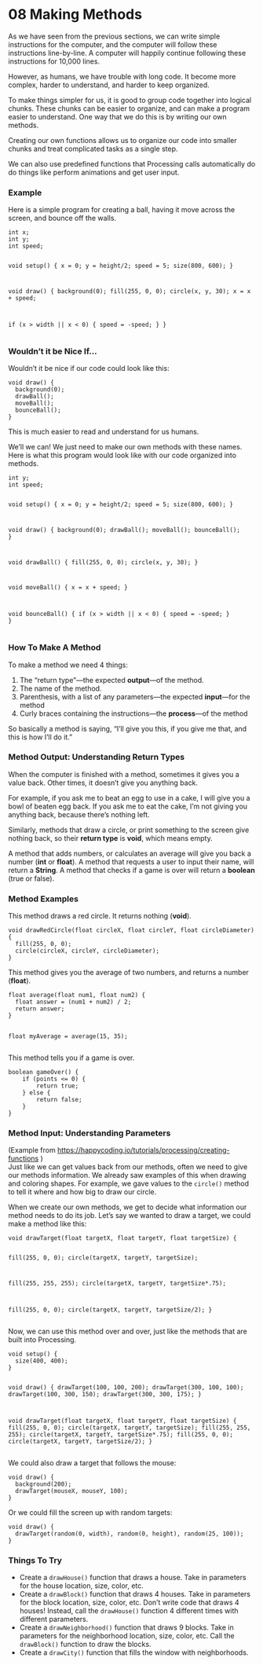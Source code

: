 <!DOCTYPE html>
<html>

<head>
  <meta charset="utf-8">
  <meta name="viewport" content="width=device-width, initial-scale=1.0">
  <title>08 Making Methods</title>
  <link rel="stylesheet" href="https://stackedit.io/style.css" />
</head>

<body class="stackedit">
  <div class="stackedit__html"><h1 id="making-methods">08 Making Methods</h1>
<p>As we have seen from the previous sections, we can write simple instructions for the computer, and the computer will follow these instructions line-by-line. A computer will happily continue following these instructions for 10,000 lines.</p>
<p>However, as humans, we have trouble with long code. It become more complex, harder to understand, and harder to keep organized.</p>
<p>To make things simpler for us, it is good to group code together into logical chunks. These chunks can be easier to organize, and can make a program easier to understand. One way that we do this is by writing our own methods.</p>
<p>Creating our own functions allows us to organize our code into smaller chunks and treat complicated tasks as a single step.</p>
<p>We can also use predefined functions that Processing calls automatically do do things like perform animations and get user input.</p>
<h3 id="example">Example</h3>
<p>Here is a simple program for creating a ball, having it move across the screen, and bounce off the walls.</p>
<pre><code>int x;
int y;
int speed;

void setup() {
  x = 0;
  y = height/2;
  speed = 5;
  size(800, 600);
}

void draw() {
  background(0);
  fill(255, 0, 0);
  circle(x, y, 30);
  x = x + speed;
  
  if (x &gt; width || x &lt; 0) {
    speed = -speed;
  }
}
</code></pre>
<h3 id="wouldnt-it-be-nice-if...">Wouldn’t it be Nice If…</h3>
<p>Wouldn’t it be nice if our code could look like this:</p>
<pre><code>void draw() {
  background(0);
  drawBall();
  moveBall();
  bounceBall();
}
</code></pre>
<p>This is much easier to read and understand for us humans.</p>
<p>We’ll we can! We just need to make our own methods with these names. Here is what this program would look like with our code organized into methods.</p>
<pre><code>int y;
int speed;

void setup() {
  x = 0;
  y = height/2;
  speed = 5;
  size(800, 600);
}

void draw() {
  background(0);
  drawBall();
  moveBall();
  bounceBall();
}

void drawBall() {
  fill(255, 0, 0);
  circle(x, y, 30);
}

void moveBall() {
   x = x + speed;
}

void bounceBall() {
    if (x &gt; width || x &lt; 0) {
    speed = -speed;
  }
}
</code></pre>
<h3 id="how-to-make-a-method">How To Make A Method</h3>
<p>To make a method we need 4 things:</p>
<ol>
<li>The “return type”—the expected <strong>output</strong>—of the method.</li>
<li>The name of the method.</li>
<li>Parenthesis, with a list of any parameters—the expected <strong>input</strong>—for the method</li>
<li>Curly braces containing the instructions—the <strong>process</strong>—of the method</li>
</ol>
<p>So basically a method is saying, “I’ll give you this, if you give me that, and this is how I’ll do it.”</p>
<h3 id="method-output-understanding-return-types">Method Output: Understanding Return Types</h3>
<p>When the computer is finished with a method, sometimes it gives you a value back. Other times, it doesn’t give you anything back.</p>
<p>For example, if you ask me to beat an egg to use in a cake, I will give you a bowl of beaten egg back. If you ask me to eat the cake, I’m not giving you anything back, because there’s nothing left.</p>
<p>Similarly, methods that draw a circle, or print something to the screen give nothing back, so their <strong>return type</strong> is <strong>void</strong>, which means empty.</p>
<p>A method that adds numbers, or calculates an average will give you back a number (<strong>int</strong> or <strong>float</strong>). A method that requests a user to input their name, will return a <strong>String</strong>. A method that checks if a game is over will return a <strong>boolean</strong> (true or false).</p>
<h3 id="method-examples">Method Examples</h3>
<p>This method draws a red circle. It returns nothing (<strong>void</strong>).</p>
<pre><code>void drawRedCircle(float circleX, float circleY, float circleDiameter){
  fill(255, 0, 0);
  circle(circleX, circleY, circleDiameter);
}
</code></pre>
<p>This method gives you the average of two numbers, and returns a number (<strong>float</strong>).</p>
<pre><code>float average(float num1, float num2) {
  float answer = (num1 + num2) / 2;
  return answer;
}

float myAverage = average(15, 35); 
</code></pre>
<p>This method tells you if a game is over.</p>
<pre><code>boolean gameOver() {
	if (points &lt;= 0) {
    	return true;
	} else {
		return false;
	}
}
</code></pre>
<h3 id="method-input-understanding-parameters">Method Input: Understanding Parameters</h3>
<p>(Example from <a href="https://happycoding.io/tutorials/processing/creating-functions">https://happycoding.io/tutorials/processing/creating-functions</a> )<br>
Just like we can get values back from our methods, often we need to give our methods information. We already saw examples of this when drawing and coloring shapes. For example, we gave values to the <code>circle()</code> method to tell it where and how big to draw our circle.</p>
<p>When we create our own methods, we get to decide what information our method needs to do its job. Let’s say we wanted to draw a target, we could make a method like this:</p>
<pre><code>void drawTarget(float targetX, float targetY, float targetSize) {

  fill(255, 0, 0);
  circle(targetX, targetY, targetSize);

  fill(255, 255, 255);
  circle(targetX, targetY, targetSize*.75);

  fill(255, 0, 0);
  circle(targetX, targetY, targetSize/2);
}
</code></pre>
<p>Now, we can use this method over and over, just like the methods that are built into Processing.</p>
<pre><code>void setup() {
  size(400, 400);
}

void draw() {
  drawTarget(100, 100, 200);
  drawTarget(300, 100, 100);
  drawTarget(100, 300, 150);
  drawTarget(300, 300, 175);
}

void drawTarget(float targetX, float targetY, float targetSize) {
  fill(255, 0, 0);
  circle(targetX, targetY, targetSize);
  fill(255, 255, 255);
  circle(targetX, targetY, targetSize*.75);
  fill(255, 0, 0);
  circle(targetX, targetY, targetSize/2);
}
</code></pre>
<p>We could also draw a target that follows the mouse:</p>
<pre><code>void draw() {
  background(200);
  drawTarget(mouseX, mouseY, 100);
}
</code></pre>
<p>Or we could fill the screen up with random targets:</p>
<pre><code>void draw() {
  drawTarget(random(0, width), random(0, height), random(25, 100));
}
</code></pre>
<h3 id="things-to-try">Things To Try</h3>
<ul>
<li>Create a  <code>drawHouse()</code>  function that draws a house. Take in parameters for the house location, size, color, etc.</li>
<li>Create a  <code>drawBlock()</code>  function that draws 4 houses. Take in parameters for the block location, size, color, etc. Don’t write code that draws 4 houses! Instead, call the  <code>drawHouse()</code>  function 4 different times with different parameters.</li>
<li>Create a  <code>drawNeighborhood()</code>  function that draws 9 blocks. Take in parameters for the neighborhood location, size, color, etc. Call the  <code>drawBlock()</code>  function to draw the blocks.</li>
<li>Create a  <code>drawCity()</code>  function that fills the window with neighborhoods.</li>
</ul>
</div>
</body>

</html>
